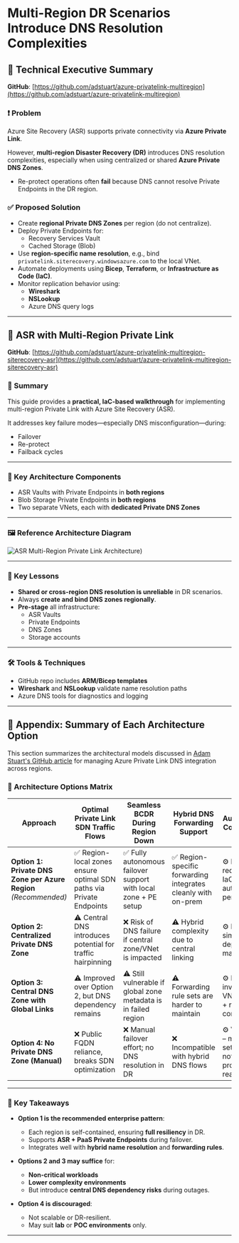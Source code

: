 # Multi-Region DR Scenarios Introduce DNS Resolution Complexities

## 🧾 Technical Executive Summary

**GitHub**: [https://github.com/adstuart/azure-privatelink-multiregion](https://github.com/adstuart/azure-privatelink-multiregion)

### ❗ Problem

Azure Site Recovery (ASR) supports private connectivity via **Azure Private Link**.

However, **multi-region Disaster Recovery (DR)** introduces DNS resolution complexities, especially when using centralized or shared **Azure Private DNS Zones**.

- Re-protect operations often **fail** because DNS cannot resolve Private Endpoints in the DR region.

### ✅ Proposed Solution

- Create **regional Private DNS Zones** per region (do not centralize).
- Deploy Private Endpoints for:
  - Recovery Services Vault
  - Cached Storage (Blob)
- Use **region-specific name resolution**, e.g., bind `privatelink.siterecovery.windowsazure.com` to the local VNet.
- Automate deployments using **Bicep**, **Terraform**, or **Infrastructure as Code (IaC)**.
- Monitor replication behavior using:
  - **Wireshark**
  - **NSLookup**
  - Azure DNS query logs

---

## 🔄 ASR with Multi-Region Private Link

**GitHub**: [https://github.com/adstuart/azure-privatelink-multiregion-siterecovery-asr](https://github.com/adstuart/azure-privatelink-multiregion-siterecovery-asr)

### 📘 Summary

This guide provides a **practical, IaC-based walkthrough** for implementing multi-region Private Link with Azure Site Recovery (ASR).

It addresses key failure modes—especially DNS misconfiguration—during:
- Failover
- Re-protect
- Failback cycles

---

### 🧱 Key Architecture Components

- ASR Vaults with Private Endpoints in **both regions**
- Blob Storage Private Endpoints in **both regions**
- Two separate VNets, each with **dedicated Private DNS Zones**

---

### 🖼️ Reference Architecture Diagram

![ASR Multi-Region Private Link Architecture](https://github.com/marclandy/mjl-azure-repo/blob/main/CSP%20Improvement%20Tracking/images/asr-privatelink-architecture.png))

---

### 🧠 Key Lessons

- **Shared or cross-region DNS resolution is unreliable** in DR scenarios.
- Always **create and bind DNS zones regionally**.
- **Pre-stage** all infrastructure:
  - ASR Vaults
  - Private Endpoints
  - DNS Zones
  - Storage accounts

---

### 🛠️ Tools & Techniques

- GitHub repo includes **ARM/Bicep templates**
- **Wireshark** and **NSLookup** validate name resolution paths
- Azure DNS tools for diagnostics and logging

---

## 📎 Appendix: Summary of Each Architecture Option

This section summarizes the architectural models discussed in [Adam Stuart's GitHub article](https://github.com/adstuart/azure-privatelink-multiregion) for managing Azure Private Link DNS integration across regions.

### 🧩 Architecture Options Matrix

| **Approach** | **Optimal Private Link SDN Traffic Flows** | **Seamless BCDR During Region Down** | **Hybrid DNS Forwarding Support** | **Automation Complexity** |
|--------------|--------------------------------------------|--------------------------------------|-----------------------------------|----------------------------|
| **Option 1: Private DNS Zone per Azure Region**<br>*(Recommended)* | ✅ Region-local zones ensure optimal SDN paths via Private Endpoints | ✅ Fully autonomous failover support with local zone + PE setup | ✅ Region-specific forwarding integrates cleanly with on-prem | ⚙️ Medium – requires IaC/scripted automation per region |
| **Option 2: Centralized Private DNS Zone** | ⚠️ Central DNS introduces potential for traffic hairpinning | ❌ Risk of DNS failure if central zone/VNet is impacted | ⚠️ Hybrid complexity due to central linking | ⚙️ Low – simpler to deploy and manage |
| **Option 3: Central DNS Zone with Global Links** | ⚠️ Improved over Option 2, but DNS dependency remains | ⚠️ Still vulnerable if global zone metadata is in failed region | ⚠️ Forwarding rule sets are harder to maintain | ⚙️ Medium – involves VNet linking + rule config |
| **Option 4: No Private DNS Zone (Manual)** | ❌ Public FQDN reliance, breaks SDN optimization | ❌ Manual failover effort; no DNS resolution in DR | ❌ Incompatible with hybrid DNS flows | ⚙️ Very Low – minimal setup, but not production ready |

---

### 🔑 Key Takeaways

- **Option 1 is the recommended enterprise pattern**:
  - Each region is self-contained, ensuring **full resiliency** in DR.
  - Supports **ASR + PaaS Private Endpoints** during failover.
  - Integrates well with **hybrid name resolution** and **forwarding rules**.

- **Options 2 and 3 may suffice** for:
  - **Non-critical workloads**
  - **Lower complexity environments**
  - But introduce **central DNS dependency risks** during outages.

- **Option 4 is discouraged**:
  - Not scalable or DR-resilient.
  - May suit **lab** or **POC environments** only.

---
